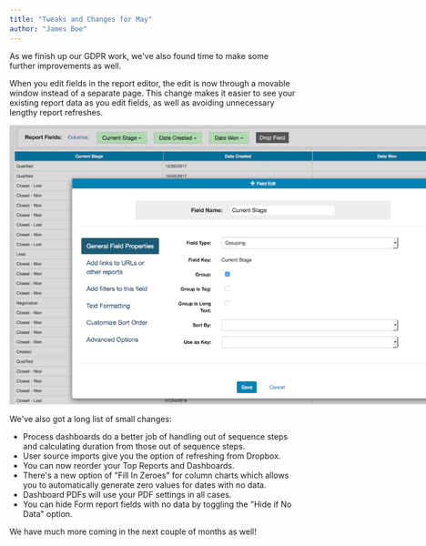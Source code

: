 ```yaml
---
title: "Tweaks and Changes for May"
author: "James Boe"
---
```


As we finish up our GDPR work, we've also found time to make some further improvements as well.<!--more-->

When you edit fields in the report editor, the edit is now through a movable window instead of a separate page. This change makes it easier to see your existing report data as you edit fields, as well as avoiding unnecessary lengthy report refreshes.

<img style="max-width:800px" src="/images/edit_window_move.png" alt="Edit Window Move" class="img img-responsive"/>

We've also got a long list of small changes:

<ul>
    <li>Process dashboards do a better job of handling out of sequence steps and calculating duration from those out of sequence steps.</li>
    <li>User source imports give you the option of refreshing from Dropbox.</li>
    <li>You can now reorder your Top Reports and Dashboards.</li>
    <li>There's a new option of "Fill In Zeroes" for column charts which allows you to automatically generate zero values for dates with no data.</li>
    <li>Dashboard PDFs will use your PDF settings in all cases.</li>
    <li>You can hide Form report fields with no data by toggling the "Hide if No Data" option.</li>
</ul>

We have much more coming in the next couple of months as well!